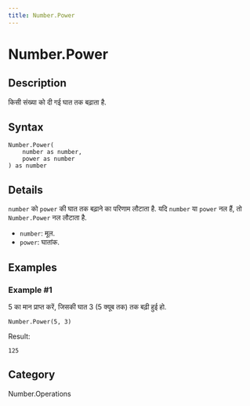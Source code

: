 ```yaml
---
title: Number.Power
---
```


# Number.Power


## Description

किसी संख्या को दी गई घात तक बढ़ाता है.


## Syntax

```powerquery
Number.Power(
    number as number,
    power as number
) as number
```


## Details

<code>number</code> को <code>power</code> की घात तक बढ़ाने का परिणाम लौटाता है.    यदि <code>number</code> या <code>power</code> नल हैं, तो <code>Number.Power</code> नल लौटाता है.      <ul>        <li><code>number</code>: मूल.</li>        <li><code>power</code>: घातांक.</li>      </ul>


## Examples

### Example #1 
5 का मान प्राप्त करें, जिसकी घात 3 (5 क्यूब तक) तक बढ़ी हुई हो.
```powerquery
Number.Power(5, 3)
```

Result: 
```powerquery
125
```




## Category
Number.Operations
